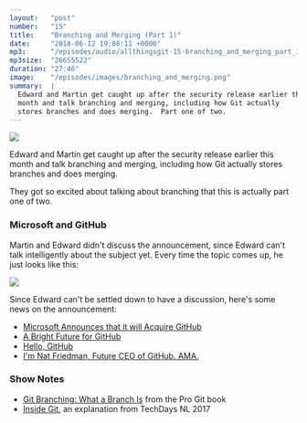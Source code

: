 ```yaml
---
layout:   "post"
number:   "15"
title:    "Branching and Merging (Part 1)"
date:     "2018-06-12 19:08:11 +0000"
mp3:      "/episodes/audio/allthingsgit-15-branching_and_merging_part_1.mp3"
mp3size:  "26655522"
duration: "27:46"
image:    "/episodes/images/branching_and_merging.png"
summary:  |
  Edward and Martin get caught up after the security release earlier this
  month and talk branching and merging, including how Git actually
  stores branches and does merging.  Part one of two.
---
```


<div id="profile">
    <img src="images/branching_and_merging.png" class="profile_photo">
</div>

Edward and Martin get caught up after the security release earlier this
month and talk branching and merging, including how Git actually
stores branches and does merging.

They got so excited about talking about branching that this is actually
part one of two.

### Microsoft and GitHub

Martin and Edward didn't discuss the announcement, since Edward can't
talk intelligently about the subject yet.  Every time the topic comes
up, he just looks like this:

<img src="images/jonah_hill.gif">

Since Edward can't be settled down to have a discussion, here's some news
on the announcement:

* [Microsoft Announces that it will Acquire GitHub](https://blogs.microsoft.com/blog/2018/06/04/microsoft-github-empowering-developers/)
* [A Bright Future for GitHub](https://blog.github.com/2018-06-04-github-microsoft/)
* [Hello, GitHub](https://natfriedman.github.io/hello/)
* [I'm Nat Friedman, Future CEO of GitHub.  AMA.](https://www.reddit.com/r/AMA/comments/8pc8mf/im_nat_friedman_future_ceo_of_github_ama/)

### Show Notes

* [Git Branching: What a Branch Is](https://git-scm.com/book/en/v1/Git-Branching-What-a-Branch-Is) from the Pro Git book
* [Inside Git](https://www.youtube.com/watch?v=yupKgmYdy40&), an explanation from TechDays NL 2017

